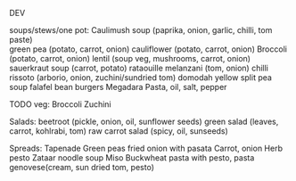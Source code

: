 DEV


soups/stews/one pot:
    Caulimush soup (paprika, onion, garlic, chilli, tom paste)  
green pea (potato, carrot, onion)
cauliflower (potato, carrot, onion)
Broccoli (potato, carrot, onion) 
lentil (soup veg, mushrooms, carrot, onion)
sauerkraut soup (carrot, potato)
rataouille 
melanzani (tom, onion)
chilli
rissoto (arborio, onion, zuchini/sundried tom)
domodah
yellow split pea soup
falafel
bean burgers
Megadara
Pasta, oil, salt, pepper 




TODO veg:
Broccoli
Zuchini


Salads:
    beetroot (pickle, onion, oil, sunflower seeds)
green salad (leaves, carrot, kohlrabi, tom)
raw carrot salad (spicy, oil, sunseeds)


Spreads:
    Tapenade
Green peas
fried onion with pasata
    Carrot, onion
    Herb pesto
    Zataar
noodle soup
Miso
Buckwheat
pasta with pesto, pasta genovese(cream, sun dried tom, pesto)
